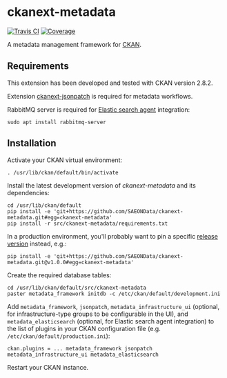 # ckanext-metadata

[![Travis CI](https://travis-ci.org/SAEONData/ckanext-metadata.svg?branch=master)](https://travis-ci.org/SAEONData/ckanext-metadata)
[![Coverage](https://coveralls.io/repos/SAEONData/ckanext-metadata/badge.svg)](https://coveralls.io/r/SAEONData/ckanext-metadata)

A metadata management framework for [CKAN](https://ckan.org).

## Requirements

This extension has been developed and tested with CKAN version 2.8.2.

Extension [ckanext-jsonpatch](https://github.com/SAEONData/ckanext-jsonpatch) is required
for metadata workflows.

RabbitMQ server is required for [Elastic search agent](https://github.com/SAEONData/elastic-search-agent)
integration:

    sudo apt install rabbitmq-server

## Installation

Activate your CKAN virtual environment:

    . /usr/lib/ckan/default/bin/activate

Install the latest development version of _ckanext-metadata_ and its dependencies:

    cd /usr/lib/ckan/default
    pip install -e 'git+https://github.com/SAEONData/ckanext-metadata.git#egg=ckanext-metadata'
    pip install -r src/ckanext-metadata/requirements.txt

In a production environment, you'll probably want to pin a specific
[release version](https://github.com/SAEONData/ckanext-metadata/releases) instead, e.g.:

    pip install -e 'git+https://github.com/SAEONData/ckanext-metadata.git@v1.0.0#egg=ckanext-metadata'

Create the required database tables:

    cd /usr/lib/ckan/default/src/ckanext-metadata
    paster metadata_framework initdb -c /etc/ckan/default/development.ini

Add `metadata_framework`, `jsonpatch`, `metadata_infrastructure_ui` (optional, for infrastructure-type groups to
be configurable in the UI), and `metadata_elasticsearch` (optional, for Elastic search agent integration) to the
list of plugins in your CKAN configuration file (e.g. `/etc/ckan/default/production.ini`):

    ckan.plugins = ... metadata_framework jsonpatch metadata_infrastructure_ui metadata_elasticsearch

Restart your CKAN instance.
